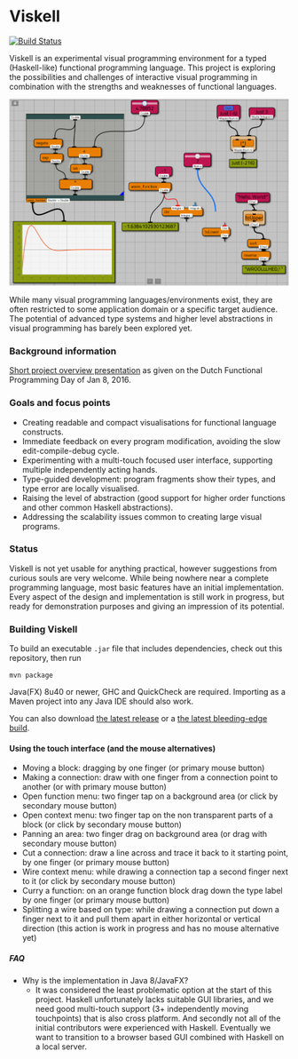 # Viskell

[![Build Status](https://travis-ci.org/viskell/viskell.svg?branch=master)](https://travis-ci.org/viskell/viskell)

Viskell is an experimental visual programming environment for a typed (Haskell-like) functional programming language.
This project is exploring the possibilities and challenges of interactive visual programming in combination with the strengths and weaknesses of functional languages.

![Screenshot](screenshot.png)

While many visual programming languages/environments exist, they are often restricted to some application domain or a specific target audience.
The potential of advanced type systems and higher level abstractions in visual programming has barely been explored yet.

### Background information
[Short project overview presentation](viskell-nlfpday.pdf) as given on the Dutch Functional Programming Day of Jan 8, 2016.

### Goals and focus points

  * Creating readable and compact visualisations for functional language constructs.
  * Immediate feedback on every program modification, avoiding the slow edit-compile-debug cycle.
  * Experimenting with a multi-touch focused user interface, supporting multiple independently acting hands.
  * Type-guided development: program fragments show their types, and type error are locally visualised.
  * Raising the level of abstraction (good support for higher order functions and other common Haskell abstractions).
  * Addressing the scalability issues common to creating large visual programs.

### Status

Viskell is not yet usable for anything practical, however suggestions from curious souls are very welcome.
While being nowhere near a complete programming language, most basic features have an initial implementation.
Every aspect of the design and implementation is still work in progress, but ready for demonstration purposes and giving an impression of its potential.

### Building Viskell

To build an executable `.jar` file that includes dependencies, check out this repository, then run

    mvn package

Java(FX) 8u40 or newer, GHC and QuickCheck are required. Importing as a Maven project into any Java IDE should also work.

You can also download [the latest release](https://github.com/viskell/viskell/releases/download/nlfp-day-demo/viskell-0.1.jar) or a [the latest bleeding-edge build](https://twnc.org/viskell/latest/viskell-0.1-jar-with-dependencies.jar).

#### Using the touch interface (and the mouse alternatives)
 * Moving a block: dragging by one finger (or primary mouse button)
 * Making a connection: draw with one finger from a connection point to another (or with primary mouse button)
 * Open function menu: two finger tap on a background area (or click by secondary mouse button)
 * Open context menu: two finger tap on the non transparent parts of a block (or click by secondary mouse button)
 * Panning an area: two finger drag on background area (or drag with secondary mouse button)
 * Cut a connection: draw a line across and trace it back to it starting point, by one finger (or primary mouse button)
 * Wire context menu: while drawing a connection tap a second finger next to it (or click by secondary mouse button)
 * Curry a function: on an orange function block drag down the type label by one finger (or primary mouse button)
 * Splitting a wire based on type: while drawing a connection put down a finger next to it and pull them apart in either horizontal or vertical direction (this action is work in progress and has no mouse alternative yet)

##### FAQ

* Why is the implementation in Java 8/JavaFX?
  * It was considered the least problematic option at the start of this project.
    Haskell unfortunately lacks suitable GUI libraries, and we need good multi-touch support (3+ independently moving touchpoints) that is also cross platform.
    And secondly not all of the initial contributors were experienced with Haskell.
    Eventually we want to transition to a browser based GUI combined with Haskell on a local server.
